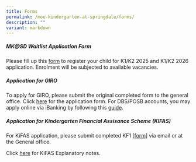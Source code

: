 ```yaml
---
title: Forms
permalink: /moe-kindergarten-at-springdale/forms/
description: ""
variant: markdown
---
```

##### MK@SD Waitlist Application Form
Please fill up this [form](https://form.gov.sg/6830124f57b9af00492fae40) to register your child for K1/K2 2025 and K1/K2 2026 application. Enrolment will be subjected to available vacancies.

##### **Application for GIRO**
To apply for GIRO, please submit the original completed form to the general office. Click [here](/files/GIRO%20for%20payment%20of%20MK%20fee%20non-DBSPOSBacct.pdf) for the application form. For DBS/POSB accounts, you may apply online via iBanking by following this [guide](/files/Steps%20to%20apply%20GIRO%20online%20for%20DBS%20and%20POSB%20accounts.pdf).

##### **Application for Kindergarten Financial Assisance Scheme (KIFAS)**
For KiFAS application, please submit completed KF1 [[form]](/files/KF1___KiFAS_Application_2025.pdf) via email or at the General office.

Click [here](/files/KiFAS%20Explanatory%20Notes%20(1%20Jan%202022).pdf) for KiFAS Explanatory notes.